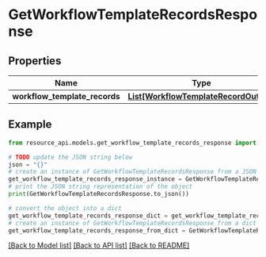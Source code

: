 # GetWorkflowTemplateRecordsResponse


## Properties

Name | Type | Description | Notes
------------ | ------------- | ------------- | -------------
**workflow_template_records** | [**List[WorkflowTemplateRecordOutput]**](WorkflowTemplateRecordOutput.md) |  | 

## Example

```python
from resource_api.models.get_workflow_template_records_response import GetWorkflowTemplateRecordsResponse

# TODO update the JSON string below
json = "{}"
# create an instance of GetWorkflowTemplateRecordsResponse from a JSON string
get_workflow_template_records_response_instance = GetWorkflowTemplateRecordsResponse.from_json(json)
# print the JSON string representation of the object
print(GetWorkflowTemplateRecordsResponse.to_json())

# convert the object into a dict
get_workflow_template_records_response_dict = get_workflow_template_records_response_instance.to_dict()
# create an instance of GetWorkflowTemplateRecordsResponse from a dict
get_workflow_template_records_response_from_dict = GetWorkflowTemplateRecordsResponse.from_dict(get_workflow_template_records_response_dict)
```
[[Back to Model list]](../README.md#documentation-for-models) [[Back to API list]](../README.md#documentation-for-api-endpoints) [[Back to README]](../README.md)


